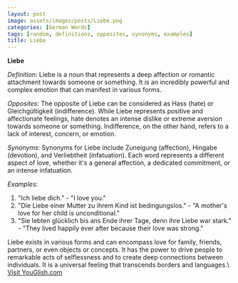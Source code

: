 ```yaml
---
layout: post
image: assets/images/posts/Liebe.png
categories: [German Words]
tags: [random, definitions, opposites, synonyms, examples]
title: Liebe
---
```


**Liebe**

*Definition*: Liebe is a noun that represents a deep affection or romantic attachment towards someone or something. It is an incredibly powerful and complex emotion that can manifest in various forms.

*Opposites*: The opposite of Liebe can be considered as Hass (hate) or Gleichgültigkeit (indifference). While Liebe represents positive and affectionate feelings, hate denotes an intense dislike or extreme aversion towards someone or something. Indifference, on the other hand, refers to a lack of interest, concern, or emotion.

*Synonyms*: Synonyms for Liebe include Zuneigung (affection), Hingabe (devotion), and Verliebtheit (infatuation). Each word represents a different aspect of love, whether it's a general affection, a dedicated commitment, or an intense infatuation.

*Examples*:
1. "Ich liebe dich." - "I love you."
2. "Die Liebe einer Mutter zu ihrem Kind ist bedingungslos." - "A mother's love for her child is unconditional."
3. "Sie lebten glücklich bis ans Ende ihrer Tage, denn ihre Liebe war stark." - "They lived happily ever after because their love was strong."

 Liebe exists in various forms and can encompass love for family, friends, partners, or even objects or concepts. It has the power to drive people to remarkable acts of selflessness and to create deep connections between individuals. It is a universal feeling that transcends borders and languages.\ <a id="yg-widget-0" class="youglish-widget" data-query="Liebe" data-lang="german" data-components="8412" data-auto-start="0" data-bkg-color="theme_light" data-title="How%20to%20pronounce%20Liebe%20in%20German"  rel="nofollow" href="https://youglish.com">Visit YouGlish.com</a><script async src="https://youglish.com/public/emb/widget.js" charset="utf-8"></script>